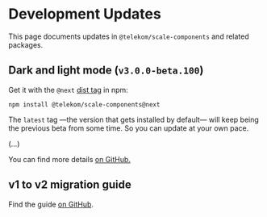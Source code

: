 # Development Updates

This page documents updates in `@telekom/scale-components` and related packages.

## Dark and light mode (`v3.0.0-beta.100`)

Get it with the `@next` [dist tag](https://docs.npmjs.com/cli/v8/commands/npm-dist-tag) in npm:

`npm install @telekom/scale-components@next`

The `latest` tag —the version that gets installed by default— will keep being the previous beta from some time. So you can update at your own pace.

(…)

You can find more details [on GitHub.](#)

## v1 to v2 migration guide

Find the guide [on GitHub](#).
